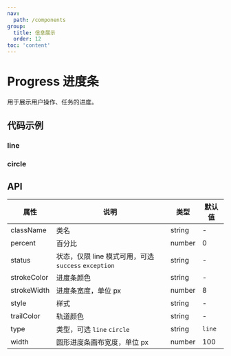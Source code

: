 ```yaml
---
nav:
  path: /components
group:
  title: 信息展示
  order: 12
toc: 'content'
---
```


# Progress 进度条

<code src="../../docs/components/compatibility.tsx" inline="true"></code>

用于展示用户操作、任务的进度。

## 代码示例

### line

<code src='pages/ProgressLine/index'></code>

### circle

<code src='pages/ProgressCircle/index'></code>

## API

| 属性       | 说明                                       | 类型   | 默认值 |
| ---------- | ------------------------------------------ | ------ | ------ |
| className  | 类名                                       | string | -      |
| percent    | 百分比                                     | number | 0      |
| status     | 状态，仅限 line 模式可用，可选 `success` `exception` | string | -      |
| strokeColor| 进度条颜色                                 | string | -      |
| strokeWidth| 进度条宽度，单位 px                       | number | 8      |
| style      | 样式                                       | string | -      |
| trailColor | 轨道颜色                                   | string | -      |
| type       | 类型，可选 `line` `circle`                 | string | `line` |
| width      | 圆形进度条画布宽度，单位 px                | number | 100    |
